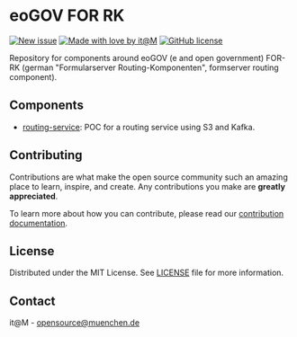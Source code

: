 <!-- General project links -->
[open-issues]: https://github.com/it-at-m/eogov-for-rk/issues
[new-issue]: https://github.com/it-at-m/eogov-for-rk/issues/new/choose
[milestones]: https://github.com/it-at-m/eogov-for-rk/milestones
[//]: # ([documentation]: ../docs)
[contribution-documentation]: https://refarch.oss.muenchen.de/contribute
[itm-opensource]: https://opensource.muenchen.de/
[license]: ../LICENSE
[code-of-conduct]: ./CODE_OF_CONDUCT.md

<!-- Shields.io links -->
[documentation-shield]: https://img.shields.io/badge/documentation-blue?style=for-the-badge
[new-issue-shield]: https://img.shields.io/badge/new%20issue-blue?style=for-the-badge
[made-with-love-shield]: https://img.shields.io/badge/made%20with%20%E2%9D%A4%20by-it%40M-yellow?style=for-the-badge
[license-shield]: https://img.shields.io/github/license/it-at-m/eogov-for-rk?style=for-the-badge

# eoGOV FOR RK

[//]: # ([![Documentation][documentation-shield]][documentation])
[![New issue][new-issue-shield]][new-issue]
[![Made with love by it@M][made-with-love-shield]][itm-opensource]
[![GitHub license][license-shield]][license]

Repository for components around eoGOV (e and open government) FOR-RK (german "Formularserver Routing-Komponenten", formserver routing component).

## Components

- [routing-service](../routing-service): POC for a routing service using S3 and Kafka.

## Contributing

Contributions are what make the open source community such an amazing place to learn, inspire, and create. Any contributions you make are **greatly appreciated**.

To learn more about how you can contribute, please read our [contribution documentation][contribution-documentation].

## License

Distributed under the MIT License. See [LICENSE][license] file for more information.

## Contact

it@M - opensource@muenchen.de
